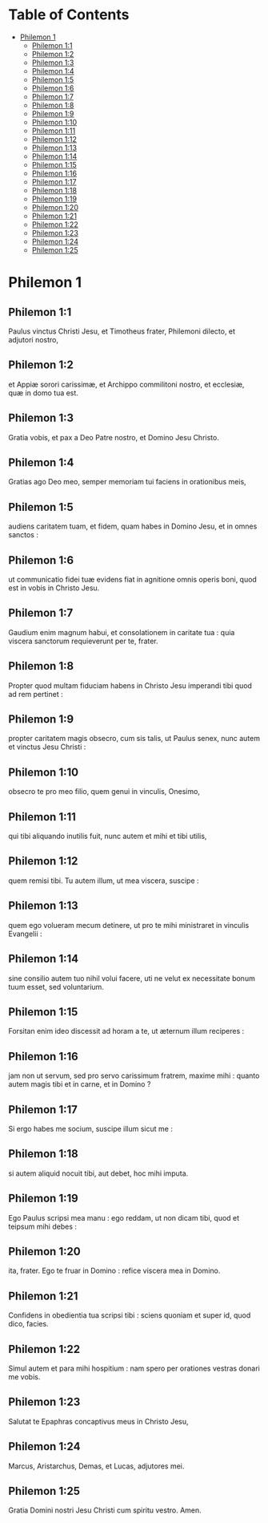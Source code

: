 
# Table of Contents

-   [Philemon 1](#orgefa4309)
    -   [Philemon 1:1](#org29ea888)
    -   [Philemon 1:2](#orgf13e4c1)
    -   [Philemon 1:3](#orgb9b27a4)
    -   [Philemon 1:4](#org42d650c)
    -   [Philemon 1:5](#org19ddc1f)
    -   [Philemon 1:6](#org9cc00de)
    -   [Philemon 1:7](#org9693feb)
    -   [Philemon 1:8](#org6f55fdb)
    -   [Philemon 1:9](#org881669e)
    -   [Philemon 1:10](#orge43fb3f)
    -   [Philemon 1:11](#orgf6fe844)
    -   [Philemon 1:12](#org161a82b)
    -   [Philemon 1:13](#orgfda50a0)
    -   [Philemon 1:14](#orgb45e0c1)
    -   [Philemon 1:15](#org4141041)
    -   [Philemon 1:16](#org9343be6)
    -   [Philemon 1:17](#org502bc52)
    -   [Philemon 1:18](#org8e45331)
    -   [Philemon 1:19](#org13946c6)
    -   [Philemon 1:20](#org0980612)
    -   [Philemon 1:21](#org62e6d55)
    -   [Philemon 1:22](#orgde70c45)
    -   [Philemon 1:23](#org4dcda93)
    -   [Philemon 1:24](#org133c6b6)
    -   [Philemon 1:25](#org3c895d7)



<a id="orgefa4309"></a>

# Philemon 1


<a id="org29ea888"></a>

## Philemon 1:1

Paulus vinctus Christi Jesu, et Timotheus frater, Philemoni dilecto, et adjutori nostro,


<a id="orgf13e4c1"></a>

## Philemon 1:2

et Appiæ sorori carissimæ, et Archippo commilitoni nostro, et ecclesiæ, quæ in domo tua est.


<a id="orgb9b27a4"></a>

## Philemon 1:3

Gratia vobis, et pax a Deo Patre nostro, et Domino Jesu Christo.  


<a id="org42d650c"></a>

## Philemon 1:4

Gratias ago Deo meo, semper memoriam tui faciens in orationibus meis,


<a id="org19ddc1f"></a>

## Philemon 1:5

audiens caritatem tuam, et fidem, quam habes in Domino Jesu, et in omnes sanctos :


<a id="org9cc00de"></a>

## Philemon 1:6

ut communicatio fidei tuæ evidens fiat in agnitione omnis operis boni, quod est in vobis in Christo Jesu.


<a id="org9693feb"></a>

## Philemon 1:7

Gaudium enim magnum habui, et consolationem in caritate tua : quia viscera sanctorum requieverunt per te, frater.  


<a id="org6f55fdb"></a>

## Philemon 1:8

Propter quod multam fiduciam habens in Christo Jesu imperandi tibi quod ad rem pertinet :


<a id="org881669e"></a>

## Philemon 1:9

propter caritatem magis obsecro, cum sis talis, ut Paulus senex, nunc autem et vinctus Jesu Christi :


<a id="orge43fb3f"></a>

## Philemon 1:10

obsecro te pro meo filio, quem genui in vinculis, Onesimo,


<a id="orgf6fe844"></a>

## Philemon 1:11

qui tibi aliquando inutilis fuit, nunc autem et mihi et tibi utilis,


<a id="org161a82b"></a>

## Philemon 1:12

quem remisi tibi. Tu autem illum, ut mea viscera, suscipe :


<a id="orgfda50a0"></a>

## Philemon 1:13

quem ego volueram mecum detinere, ut pro te mihi ministraret in vinculis Evangelii :


<a id="orgb45e0c1"></a>

## Philemon 1:14

sine consilio autem tuo nihil volui facere, uti ne velut ex necessitate bonum tuum esset, sed voluntarium.


<a id="org4141041"></a>

## Philemon 1:15

Forsitan enim ideo discessit ad horam a te, ut æternum illum reciperes :


<a id="org9343be6"></a>

## Philemon 1:16

jam non ut servum, sed pro servo carissimum fratrem, maxime mihi : quanto autem magis tibi et in carne, et in Domino ?


<a id="org502bc52"></a>

## Philemon 1:17

Si ergo habes me socium, suscipe illum sicut me :


<a id="org8e45331"></a>

## Philemon 1:18

si autem aliquid nocuit tibi, aut debet, hoc mihi imputa.


<a id="org13946c6"></a>

## Philemon 1:19

Ego Paulus scripsi mea manu : ego reddam, ut non dicam tibi, quod et teipsum mihi debes :


<a id="org0980612"></a>

## Philemon 1:20

ita, frater. Ego te fruar in Domino : refice viscera mea in Domino.


<a id="org62e6d55"></a>

## Philemon 1:21

Confidens in obedientia tua scripsi tibi : sciens quoniam et super id, quod dico, facies.  


<a id="orgde70c45"></a>

## Philemon 1:22

Simul autem et para mihi hospitium : nam spero per orationes vestras donari me vobis.


<a id="org4dcda93"></a>

## Philemon 1:23

Salutat te Epaphras concaptivus meus in Christo Jesu,


<a id="org133c6b6"></a>

## Philemon 1:24

Marcus, Aristarchus, Demas, et Lucas, adjutores mei.


<a id="org3c895d7"></a>

## Philemon 1:25

Gratia Domini nostri Jesu Christi cum spiritu vestro. Amen.    


